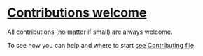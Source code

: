 # [Contributions welcome](http://contributionswelcome.org/)

All contributions (no matter if small) are always welcome.

To see how you can help and where to start [see Contributing file](CONTRIBUTING.md).
